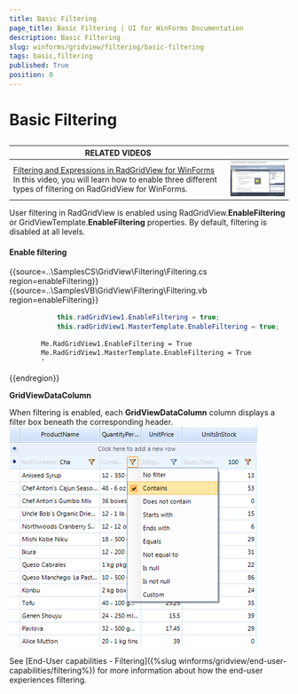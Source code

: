 ```yaml
---
title: Basic Filtering
page_title: Basic Filtering | UI for WinForms Documentation
description: Basic Filtering
slug: winforms/gridview/filtering/basic-filtering
tags: basic,filtering
published: True
position: 0
---
```


# Basic Filtering



## 


| RELATED VIDEOS |  |
| ------ | ------ |
|[Filtering and Expressions in RadGridView for WinForms](http://tv.telerik.com/watch/winforms/filtering-expressions-in-radgridview-for-winforms)<br>In this video, you will learn how to enable three different types of filtering on RadGridView for WinForms.|![gridview-filtering-basic-filtering 001](images/gridview-filtering-basic-filtering001.png)|

User filtering in RadGridView is enabled using RadGridView.__EnableFiltering__ or GridViewTemplate.__EnableFiltering__ properties. By default, filtering is disabled at all levels.

#### Enable filtering

{{source=..\SamplesCS\GridView\Filtering\Filtering.cs region=enableFiltering}} 
{{source=..\SamplesVB\GridView\Filtering\Filtering.vb region=enableFiltering}} 

````C#
            this.radGridView1.EnableFiltering = true;
            this.radGridView1.MasterTemplate.EnableFiltering = true;
````
````VB.NET
        Me.RadGridView1.EnableFiltering = True
        Me.RadGridView1.MasterTemplate.EnableFiltering = True
        '
````

{{endregion}} 

__GridViewDataColumn__

When filtering is enabled, each __GridViewDataColumn__ column displays a filter box beneath the corresponding header.<br>![gridview-filtering-basic-filtering 002](images/gridview-filtering-basic-filtering002.png)

See [End-User capabilities - Filtering]({%slug winforms/gridview/end-user-capabilities/filtering%}) for more information about how the end-user experiences filtering.

